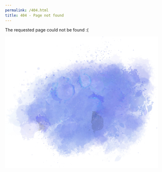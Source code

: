 ```yaml
---
permalink: /404.html
title: 404 - Page not found
---
```

<div class="row">
  <div class="col">
    <p>
      The requested page could not be found :(
    </p>
    <img class="img-fluid" src="/img/lilac-watercolor-splash.jpg">
  </div>
</div>